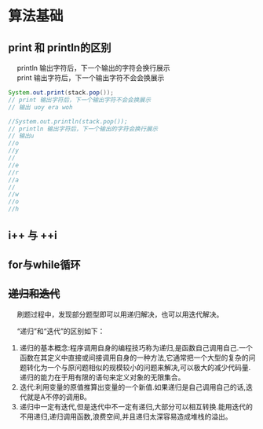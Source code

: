 

# 算法基础  

## print 和 println的区别
&emsp; println 输出字符后，下一个输出的字符会换行展示  
&emsp; print 输出字符后，下一个输出字符不会会换展示  

```java
System.out.print(stack.pop());
// print 输出字符后，下一个输出字符不会会换展示
// 输出 uoy era woh

//System.out.println(stack.pop());
// println 输出字符后，下一个输出的字符会换行展示
// 输出u
//o
//y
//
//e
//r
//a
//
//w
//o
//h
```

## i++ 与 ++i 
<!-- 
&emsp; i++ 与 ++i 的主要区别有两个：  
1. i++ 返回原来的值，++i 返回加1后的值。  
2. i++ 不能作为左值，而++i 可以。  
-->


## for与while循环
<!-- 
https://blog.csdn.net/sixabs/article/details/82708318
-->


## ~~递归和迭代~~
<!-- 
https://zhidao.baidu.com/question/1638784639202969220.html
-->  
&emsp; 刷题过程中，发现部分题型即可以用递归解决，也可以用迭代解决。  

&emsp; “递归”和“迭代”的区别如下：  

1. 递归的基本概念:程序调用自身的编程技巧称为递归,是函数自己调用自己.一个函数在其定义中直接或间接调用自身的一种方法,它通常把一个大型的复杂的问题转化为一个与原问题相似的规模较小的问题来解决,可以极大的减少代码量.递归的能力在于用有限的语句来定义对象的无限集合。  
2. 迭代:利用变量的原值推算出变量的一个新值.如果递归是自己调用自己的话,迭代就是A不停的调用B。  
3. 递归中一定有迭代,但是迭代中不一定有递归,大部分可以相互转换.能用迭代的不用递归,递归调用函数,浪费空间,并且递归太深容易造成堆栈的溢出。  
